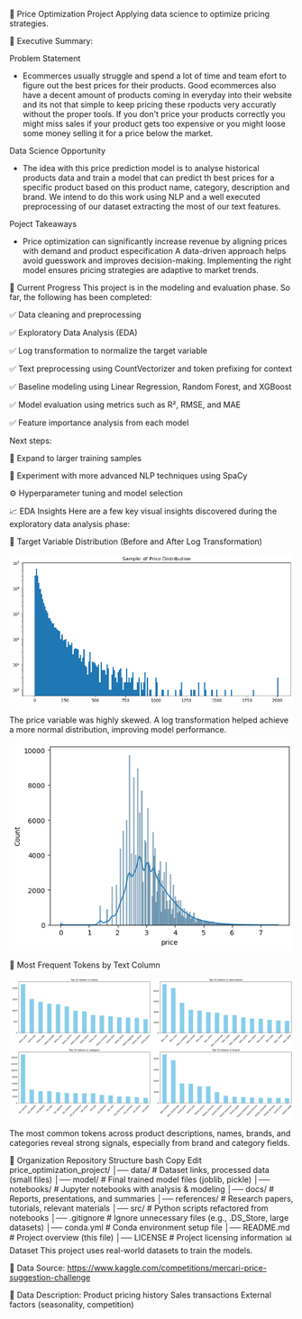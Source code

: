 📌 Price Optimization Project
Applying data science to optimize pricing strategies.

📄 Executive Summary:

Problem Statement

- Ecommerces usually struggle and spend a lot of time and team efort to figure out the best prices for their products. Good ecommerces also have a decent amount of products coming in everyday into their website and its not that simple to keep pricing these rpoducts very accuratly without the proper tools. If you don't price your products correctly you might miss sales if your product gets too expensive or you might loose some money selling it for a price below the market. 

Data Science Opportunity

- The idea with this price prediction model is to analyse historical products data and train a model that can predict th best prices for a specific product based on this product name, category, description and brand. We intend to do this work using NLP and a well executed preprocessing of our dataset extracting the most of our text features.

Poject Takeaways
- Price optimization can significantly increase revenue by aligning prices with demand and product especification
A data-driven approach helps avoid guesswork and improves decision-making.
Implementing the right model ensures pricing strategies are adaptive to market trends.

🚧 Current Progress
This project is in the modeling and evaluation phase. So far, the following has been completed:

✅ Data cleaning and preprocessing

✅ Exploratory Data Analysis (EDA)

✅ Log transformation to normalize the target variable

✅ Text preprocessing using CountVectorizer and token prefixing for context

✅ Baseline modeling using Linear Regression, Random Forest, and XGBoost

✅ Model evaluation using metrics such as R², RMSE, and MAE

✅ Feature importance analysis from each model

Next steps:

🔄 Expand to larger training samples

🧠 Experiment with more advanced NLP techniques using SpaCy

⚙️ Hyperparameter tuning and model selection

📈 EDA Insights
Here are a few key visual insights discovered during the exploratory data analysis phase:

🎯 Target Variable Distribution (Before and After Log Transformation)

![Before Log](image/price_dist_beforeLog.png)


The price variable was highly skewed. A log transformation helped achieve a more normal distribution, improving model performance.

![After Log](image/price_dist_afterLog.png)

🧾 Most Frequent Tokens by Text Column

![After Log](image/top_15_tokens_desc.png)

The most common tokens across product descriptions, names, brands, and categories reveal strong signals, especially from brand and category fields.


📁 Organization
Repository Structure
bash
Copy
Edit
price_optimization_project/
│── data/             # Dataset links, processed data (small files)
│── model/            # Final trained model files (joblib, pickle)
│── notebooks/        # Jupyter notebooks with analysis & modeling
│── docs/             # Reports, presentations, and summaries
│── references/       # Research papers, tutorials, relevant materials
│── src/              # Python scripts refactored from notebooks
│── .gitignore        # Ignore unnecessary files (e.g., .DS_Store, large datasets)
│── conda.yml         # Conda environment setup file
│── README.md         # Project overview (this file)
│── LICENSE           # Project licensing information
📊 Dataset
This project uses real-world datasets to train the models.

📂 Data Source: https://www.kaggle.com/competitions/mercari-price-suggestion-challenge

📜 Data Description:
Product pricing history
Sales transactions
External factors (seasonality, competition)


